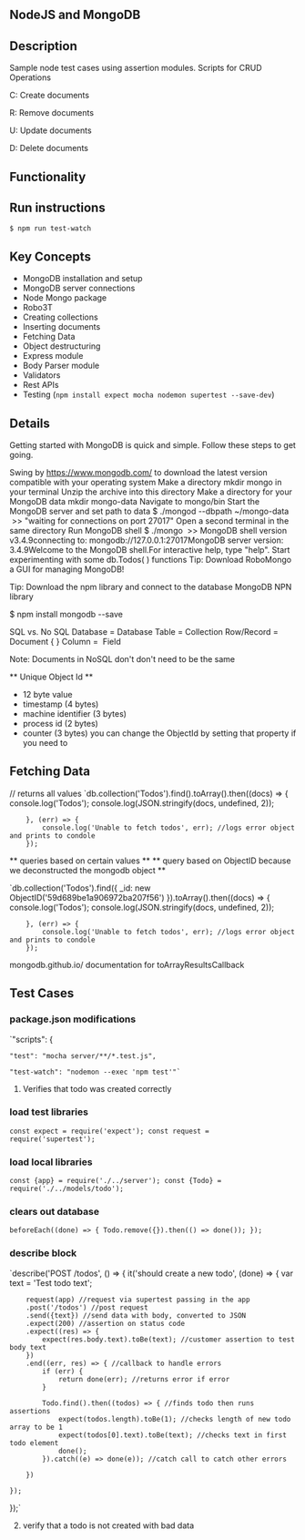 ## NodeJS and MongoDB ##

## Description ##

Sample node test cases using assertion modules.
Scripts for CRUD Operations

C: Create documents

R: Remove documents

U: Update documents

D: Delete documents


## Functionality ##

## Run instructions ##
` $ npm run test-watch `


## Key Concepts ## 

* MongoDB installation and setup
* MongoDB server connections
* Node Mongo package
* Robo3T 
* Creating collections
* Inserting documents
* Fetching Data
* Object destructuring
* Express module
* Body Parser module
* Validators
* Rest APIs
* Testing (`npm install expect mocha nodemon supertest --save-dev`)

## Details ##
Getting started with MongoDB is quick and simple. Follow these steps to get going.

Swing by https://www.mongodb.com/ to download the latest version compatible with your operating system
Make a directory mkdir mongo in your terminal
Unzip the archive into this directory
Make a directory for your MongoDB data mkdir mongo-data
Navigate to mongo/bin
Start the MongoDB server and set path to data $ ./mongod --dbpath ~/mongo-data   >> "waiting for connections on port 27017"
Open a second terminal in the same directory
Run MongoDB shell $ ./mongo  >> MongoDB shell version v3.4.9connecting to: mongodb://127.0.0.1:27017MongoDB server version: 3.4.9Welcome to the MongoDB shell.For interactive help, type "help".
Start experimenting with some db.Todos( ) functions
Tip: Download RoboMongo a GUI for managing MongoDB!

Tip: Download the npm library and connect to the database MongoDB NPN library

$ npm install mongodb --save

SQL vs. No SQL
Database = Database
Table = Collection
Row/Record = Document { }
Column =  Field

Note: Documents in NoSQL don't don't need to be the same


** Unique Object Id **

- 12 byte value
- timestamp (4 bytes)
- machine identifier (3 bytes)
- process id (2 bytes)
- counter (3 bytes)
you can change the ObjectId by setting that property if you need to


## Fetching Data ##

// returns all values
        `db.collection('Todos').find().toArray().then((docs) => {
            console.log('Todos');
            console.log(JSON.stringify(docs, undefined, 2));

        }, (err) => {
            console.log('Unable to fetch todos', err); //logs error object and prints to condole
        });

** queries based on certain values **
** query based on ObjectID because we deconstructed the mongodb object **

 `db.collection('Todos').find({
            _id: new ObjectID('59d689be1a906972ba207f56') 
        }).toArray().then((docs) => {
            console.log('Todos');
            console.log(JSON.stringify(docs, undefined, 2));

        }, (err) => {
            console.log('Unable to fetch todos', err); //logs error object and prints to condole
        });

mongodb.github.io/ documentation for toArrayResultsCallback


## Test Cases ##

### package.json modifications ###
`"scripts": {

    "test": "mocha server/**/*.test.js",

    "test-watch": "nodemon --exec 'npm test'"`

1) Verifies that todo was created correctly

### load test libraries ###

`const expect = require('expect');
const request = require('supertest');`

### load local libraries ###
`const {app} = require('./../server');
const {Todo} = require('./../models/todo');`

### clears out database ###
`beforeEach((done) => {
    Todo.remove({}).then(() => done());
});`

### describe block ###
`describe('POST /todos', () => {
    it('should create a new todo', (done) => {
        var text = 'Test todo text';

        request(app) //request via supertest passing in the app
        .post('/todos') //post request 
        .send({text}) //send data with body, converted to JSON
        .expect(200) //assertion on status code
        .expect((res) => {
            expect(res.body.text).toBe(text); //customer assertion to test body text
        })
        .end((err, res) => { //callback to handle errors
            if (err) {
                return done(err); //returns error if error
            }
            
            Todo.find().then((todos) => { //finds todo then runs assertions
                expect(todos.length).toBe(1); //checks length of new todo array to be 1
                expect(todos[0].text).toBe(text); //checks text in first todo element
                done();
            }).catch((e) => done(e)); //catch call to catch other errors

        })

    });
});`

2) verify that a todo is not created with bad data